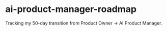 # ai-product-manager-roadmap
Tracking my 50-day transition from Product Owner → AI Product Manager.
